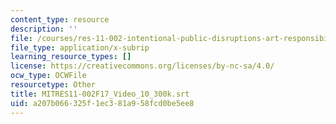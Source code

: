 ```yaml
---
content_type: resource
description: ''
file: /courses/res-11-002-intentional-public-disruptions-art-responsibility-and-pedagogy-fall-2017/a207b066325f1ec381a958fcd0be5ee8_MITRES11-002F17_Video_10_300k.srt
file_type: application/x-subrip
learning_resource_types: []
license: https://creativecommons.org/licenses/by-nc-sa/4.0/
ocw_type: OCWFile
resourcetype: Other
title: MITRES11-002F17_Video_10_300k.srt
uid: a207b066-325f-1ec3-81a9-58fcd0be5ee8
---
```

